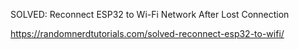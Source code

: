 SOLVED: Reconnect ESP32 to Wi-Fi Network After Lost Connection

https://randomnerdtutorials.com/solved-reconnect-esp32-to-wifi/